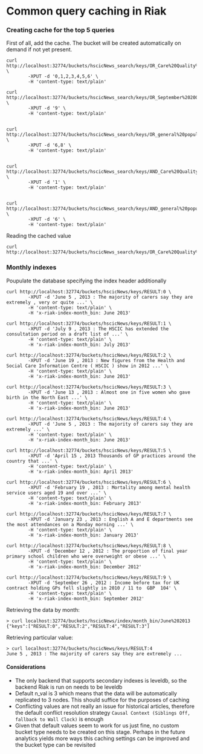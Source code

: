 # Common query caching in Riak

### Creating cache for the top 5 queries

First of all, add the cache. The bucket will be created automatically on demand
if not yet present.

```
curl http://localhost:32774/buckets/hscicNews_search/keys/OR_Care%20Quality%20Commission \
        -XPUT -d '0,1,2,3,4,5,6' \
        -H 'content-type: text/plain'

curl http://localhost:32774/buckets/hscicNews_search/keys/OR_September%202004 \
        -XPUT -d '9' \
        -H 'content-type: text/plain'


curl http://localhost:32774/buckets/hscicNews_search/keys/OR_general%20population%20generally \
        -XPUT -d '6,8' \
        -H 'content-type: text/plain'


curl http://localhost:32774/buckets/hscicNews_search/keys/AND_Care%20Quality%20Commission%20admission \
        -XPUT -d '1' \
        -H 'content-type: text/plain'


curl http://localhost:32774/buckets/hscicNews_search/keys/AND_general%20population%20Alzheimer \
        -XPUT -d '6' \
        -H 'content-type: text/plain'

```

Reading the cached value

```
curl http://localhost:32774/buckets/hscicNews_search/keys/OR_Care%20Quality%20Commission
```


### Monthly indexes

Poupulate the database specifying the index header additionally

```
curl http://localhost:32774/buckets/hscicNews/keys/RESULT:0 \
        -XPUT -d 'June 5 , 2013 : The majority of carers say they are extremely , very or quite ...' \
        -H 'content-type: text/plain' \
        -H 'x-riak-index-month_bin: June 2013'

curl http://localhost:32774/buckets/hscicNews/keys/RESULT:1 \
        -XPUT -d 'July 9 , 2013 : The HSCIC has extended the consultation period on a draft list of ...' \
        -H 'content-type: text/plain' \
        -H 'x-riak-index-month_bin: July 2013'

curl http://localhost:32774/buckets/hscicNews/keys/RESULT:2 \
        -XPUT -d 'June 19 , 2013 : New figures from the Health and Social Care Information Centre ( HSCIC ) show in 2012 ...' \
        -H 'content-type: text/plain' \
        -H 'x-riak-index-month_bin: June 2013'

curl http://localhost:32774/buckets/hscicNews/keys/RESULT:3 \
        -XPUT -d 'June 13 , 2013 : Almost one in five women who gave birth in the North East ...' \
        -H 'content-type: text/plain' \
        -H 'x-riak-index-month_bin: June 2013'

curl http://localhost:32774/buckets/hscicNews/keys/RESULT:4 \
        -XPUT -d 'June 5 , 2013 : The majority of carers say they are extremely ...' \
        -H 'content-type: text/plain' \
        -H 'x-riak-index-month_bin: June 2013'

curl http://localhost:32774/buckets/hscicNews/keys/RESULT:5 \
        -XPUT -d 'April 15 , 2013 Thousands of GP practices around the country that ...' \
        -H 'content-type: text/plain' \
        -H 'x-riak-index-month_bin: April 2013'

curl http://localhost:32774/buckets/hscicNews/keys/RESULT:6 \
        -XPUT -d 'February 19 , 2013 : Mortality among mental health service users aged 19 and over ...' \
        -H 'content-type: text/plain' \
        -H 'x-riak-index-month_bin: February 2013'

curl http://localhost:32774/buckets/hscicNews/keys/RESULT:7 \
        -XPUT -d 'January 23 , 2013 : English A and E departments see the most attendances on a Monday morning ...' \
        -H 'content-type: text/plain' \
        -H 'x-riak-index-month_bin: January 2013'

curl http://localhost:32774/buckets/hscicNews/keys/RESULT:8 \
        -XPUT -d 'December 12 , 2012 : The proportion of final year primary school children who were overweight or obese ...' \
        -H 'content-type: text/plain' \
        -H 'x-riak-index-month_bin: December 2012'

curl http://localhost:32774/buckets/hscicNews/keys/RESULT:9 \
        -XPUT -d 'September 26 , 2012 : Income before tax for UK contract holding GPs fell slightly in 2010 / 11 to  GBP  104' \
        -H 'content-type: text/plain' \
        -H 'x-riak-index-month_bin: September 2012'
```

Retrieving the data by month:

```
> curl localhost:32774/buckets/hscicNews/index/month_bin/June%202013
{"keys":["RESULT:0","RESULT:2","RESULT:4","RESULT:3"]
```

Retrieving particular value:

```
> curl localhost:32774/buckets/hscicNews/keys/RESULT:4
June 5 , 2013 : The majority of carers say they are extremely ...
```

#### Considerations

* The only backend that supports secondary indexes is leveldb, so the backend Riak is run on needs to be leveldb
* Default n_val is 3 which means that the data will be automatically replicated to 3 nodes. This should suffice for
the purposes of caching
* Conflicting values are not really an issue for historical articles, therefore the default conflict resolution strategy
`Causal Context (Siblings Off, fallback to Wall Clock)` is enough
* Given that default values seem to work for us just fine, no custom bucket type needs to be created on this stage.
Perhaps in the future analytics yields more ways this caching settings can be improved and the bucket type can be 
revisited
